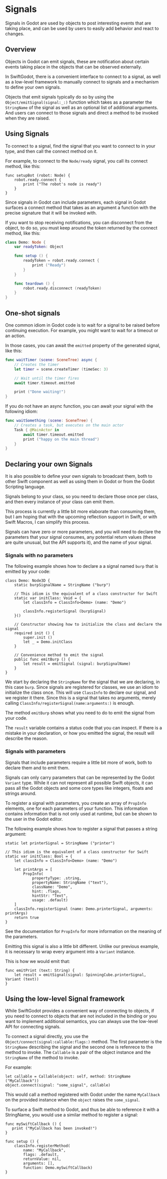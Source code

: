 # Signals

Signals in Godot are used by objects to post interesting events that are
taking place, and can be used by users to easily add behavior and react
to changes.

## Overview

Objects in Godot can emit signals, these are notification about certain
events taking place in the objects that can be observed externally.  

In SwiftGodot, there is a convenient interface to connect to a signal, as well
as a low-level framework to manually connect to signals and a mechanism to 
define your own signals.

Objects that emit signals typically do so by using the ``Object/emitSignal(signal:_:)``
function which takes as a parameter the ``StringName`` of the signal as well
as an optional list of additional arguments.   And users can connect to those
signals and direct a method to be invoked when they are raised.

## Using Signals

To connect to a signal, find the signal that you want to connect to in your
type, and then call the connect method on it.

For example, to connect to the ``Node/ready`` signal, you call its connect
method, like this:

```
func setupBot (robot: Node) {
    robot.ready.connect {
        print ("The robot's node is ready")
    }
}
```

Since signals in Godot can include parameters, each signal in Godot 
surfaces a connect method that takes as an argument a function with the
precise signature that it will be invoked with.


If you want to stop receiving notifications, you can disconnect from the
object, to do so, you must keep around the token returned by the connect
method, like this:

```swift
class Demo: Node {
    var readyToken: Object

    func setup () {
        readyToken = robot.ready.connect {
            print ("Ready")
        }
    }

    func teardown () {
        robot.ready.disconnect (readyToken)
    }
}
```

## One-shot signals

One common idiom in Godot code is to wait for a signal to be raised before 
continuing execution.   For example, you might want to wait for a timeout
or an action.

In those cases, you can await the `emitted` property of the generated
signal, like this:

```swift
func waitTimer (scene: SceneTree) async {
    // Creates the timer
    let timer = scene.createTimer (timeSec: 3)

    // Wait until the timer fires
    await timer.timeout.emitted

    print ("Done waiting!")
}
```

If you do not have an async function, you can await your signal with
the following idiom:

```swift
func waitSomething (scene: SceneTree) {
    // Creates a task, but executes on the main actor
    Task { @MainActor in
        await timer.timeout.emitted
        print ("happy on the main thread")
    }    
}
```

## Declaring your own Signals

It is also possible to define your own signals to broadcast them, both
to other Swift component as well as using them in Godot or from the 
Godot Scripting language.

Signals belong to your class, so you need to declare those once per class,
and then every instance of your class can emit them.

This process is currently a little bit more elaborate than consuming them,
but I am hoping that with the upcoming reflection support in Swift, or
with Swift Macros, I can simplify this process.

Signals can have zero or more parameters, and you will need to declare
the parameters that your signal consumes, any potential return values (these
are quite unusual, but the API supports it), and the name of your signal.

### Signals with no parameters

The following example shows how to declare a a signal named `burp` that
is emitted by your code:

```
class Demo: Node3D {
    static burpSignalName = StringName ("burp")

    // This idiom is the equivalent of a class constructor for Swift
    static var initClass: Void = {
        let classInfo = ClassInfo<Demo> (name: "Demo")

        classInfo.registerSignal (burpSignal)
    }()

    // Constructor showing how to initialize the class and declare the signal
    required init () {
        super.init ()
        let _ = Demo.initClass
    }

    // Convenience method to emit the signal
    public func emitBurp () {
        let result = emitSignal (signal: burpSignalName)
    }
}
```

We start by declaring the ``StringName`` for the signal that we are
declaring, in this case `burp`.  Since signals are registered for classes,
we use an idiom to initialize the class once.   This will use ``ClassInfo`` 
to declare our signal, and we register it there.   Since this is a signal
that takes no arguments, merely calling ``ClassInfo/registerSignal(name:arguments:)`` is enough.

The method `emitBurp` shows what you need to do to emit the signal from
your code.

The `result` variable contains a status code that you can inspect.  If there
is a mistake in your declaration, or how you emitted the signal, the
result will describe the reason.

### Signals with parameters

Signals that include parameters require a little bit more of work, both
to declare them and to emit them.

Signals can only carry parameters that can be represented by the Godot
``Variant`` type.   While it can not represent all possible Swift objects,
it can pass all the Godot objects and some core types like integers, floats
and strings around.

To register a signal with parameters, you create an array of ``PropInfo``
elements, one for each parameters of your function.   This information
contains information that is not only used at runtime, but can be shown
to the user in the Godot editor.

The following example shows how to register a signal that passes a 
string argument:

```
static let printerSignal = StringName ("printer")

// This idiom is the equivalent of a class constructor for Swift
static var initClass: Bool = {
    let classInfo = ClassInfo<Demo> (name: "Demo")

    let printArgs = [
        PropInfo(
            propertyType: .string,
            propertyName: StringName ("text"),
            className: "Demo",
            hint: .flags,
            hintStr: "Text",
            usage: .default)
    ]
    classInfo.registerSignal (name: Demo.printerSignal, arguments: printArgs)
    return true
}
```

See the documentation for ``PropInfo`` for more information on the
meaning of the parameters.

Emitting this signal is also a little bit different.   Unlike our previous
example, it is necessary to wrap every argument into a ``Variant`` instance.

This is how we would emit that:

```
func emitPrint (text: String) {
    let result = emitSignal(signal: SpinningCube.printerSignal, Variant (text))
}
```

## Using the low-level Signal framework

While SwiftGodot provides a convenient way of connecting to objects,
if you need to connect to objects that are not included in the binding
or you want to implement additional semantics, you can always use the
low-level API for connecting signals.

To connect a signal directly, you use the ``Object/connect(signal:callable:flags:)``
method.   The first parameter is the ``StringName`` describing the signal
and the second one is refenrece to the method to invoke.  The ``Callable``
is a pair of the object instance and the ``StringName`` of the method to invoke.

For example:

```
let callable = Callable(object: self, method: StringName ("MyCallback"))
object.connect(signal: "some_signal", callable)
```

This would call a method registered with Godot under the name `MyCallback`
on the provided instance when the `object` raises the `some_signal`.

To surface a Swift method to Godot, and thus be able to reference it with 
a StringName, you would use a similar method to register a signal:

```
func mySwiftCallback () {
   print ("MyCallback has been invoked!")
}

func setup () {
    classInfo.registerMethod(
        name: "MyCallback", 
        flags: .default, 
        returnValue: nil, 
        arguments: [], 
        function: Demo.mySwiftCallback)
}
```

